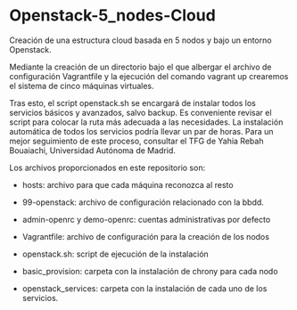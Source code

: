 # Openstack-5_nodes-Cloud

Creación de una estructura cloud basada en 5 nodos y bajo un entorno Openstack. 

Mediante la creación de un directorio bajo el que albergar el archivo de configuración Vagrantfile y la ejecución del comando vagrant up crearemos el sistema de cinco máquinas virtuales.

Tras esto, el script openstack.sh se encargará de instalar todos los servicios básicos y avanzados, salvo backup. Es conveniente revisar el script para colocar la ruta más adecuada a las necesidades. La instalación automática de todos los servicios podría llevar un par de horas. Para un mejor seguimiento de este proceso, consultar el TFG de Yahia Rebah Bouaiachi, Universidad Autónoma de Madrid.

Los archivos proporcionados en este repositorio son: 


-	hosts: archivo para que cada máquina reconozca al resto 

-	99-openstack: archivo de configuración relacionado con la bbdd. 

-	admin-openrc y demo-openrc: cuentas administrativas por defecto 

-	Vagrantfile: archivo de configuración para la creación de los nodos 

-	openstack.sh: script de ejecución de la instalación 

-	basic_provision: carpeta con la instalación de chrony para cada nodo 

-	openstack_services: carpeta con la instalación de cada uno de los servicios.

